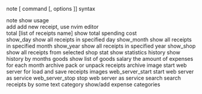 
note [ command [, options ]]          syntax  
                       
note                                  show usage  
add                                   add new receipt, use nvim editor  
total [list of receipts name]         show total spending cost  
show_day                              show all receipts in specified day
show_month                            show all receipts in specified month
show_year                             show all receipts in specified year
show_shop                             show all receipts from selected shop
stat                                  show statistics
history                               show history by months
goods                                 show list of goods
salary                                the amount of expenses for each month
archive                               pack or unpack receipts archive
image                                 start web server for load and save receipts images
web_server_start                      start web server as service
web_server_stop                       stop web server as service
search                                search receipts by some text
category                              show/add expense categories
